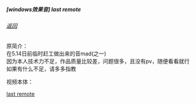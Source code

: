 ##### [windows效果音] last remote

###### [返回](../)

原简介：  
在5.14日前临时赶工做出来的音mad(之一)  
因为本人技术力不足，作品质量比较差，问题很多，且没有pv，随便看看就行  
如果有什么不足，请多多指教  

视频本体：  
 
[last remote](last-remote.mp4 ':include')
